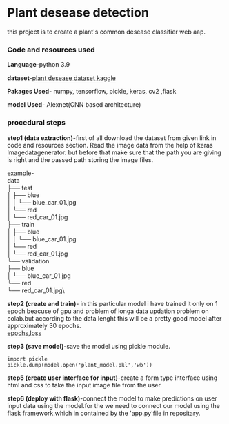 # **Plant desease detection**
this project is to create a plant's common desease classifier web aap.

### **Code and resources used**

**Language**-python 3.9

**dataset**-[plant desease dataset kaggle](https://www.kaggle.com/datasets/vipoooool/new-plant-diseases-dataset)

**Pakages Used**- numpy, tensorflow, pickle, keras, cv2 ,flask

**model Used**- Alexnet(CNN based architecture)

### **procedural steps**

**step1 (data extraction)**-first of all download the dataset from given link in code and resources section.                                                                                 Read the image data from the help of keras Imagedatagenerator. but before that make sure that the path you are giving is right and the passed path storing the image files.

example-\
data\
├── test\
│   ├── blue\
│   │   └── blue_car_01.jpg\
│   └── red\
│       └── red_car_01.jpg\
├── train\
│   ├── blue\
│   │   └── blue_car_01.jpg\
│   └── red\
│       └── red_car_01.jpg\
└── validation\
    ├── blue\
    │   └── blue_car_01.jpg\
    └── red\
        └── red_car_01.jpg\
                         
**step2 (create and train)**- in this particular model i have trained it only on 1 epoch beacuse of gpu and problem of longa data updation problem on colab.but according to the data lenght this will be a pretty good model after approximately 30 epochs.\
[epochs,loss](https://www.researchgate.net/publication/354157690/figure/fig3/AS:1061264558141440@1630036596031/aTraining-and-Validation-Loss-Curves-for-30-epochs-b-Training-and-Validation.ppm)

**step3 (save model)**-save the model using pickle module.

```
import pickle
pickle.dump(model,open('plant_model.pkl','wb'))
```

**step5 (create user interface for input)**-create a form type interface using html and css to take the input image file from the user.

**step6 (deploy with flask)**-connect the model to make predictions on user input data using the model.for the we need to connect our model using the flask framework.which in contained by the 'app.py'file in repositary.

